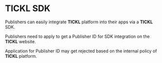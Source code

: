 # TICKL SDK

Publishers can easily integrate **TICKL** platform into their apps via a **TICKL** SDK.

Publishers need to apply to get a Publisher ID for SDK integration on the **TICKL** website.

Application for Publisher ID may get rejected based on the internal policy of **TICKL** platform.









